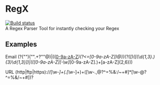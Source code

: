 # RegX
[![Build status](https://ci.appveyor.com/api/projects/status/jb2s8gx5n2ctb7xh?svg=true)](https://ci.appveyor.com/project/MathewSachin/regx)  
A Regex Parser Tool for instantly checking your Regex

Examples
---------------------------------------
Email
(?("")("".+?""@)|(([0-9a-zA-Z]((\.(?!\.))|[-!#\$%&'\*\+/=\?\^`\{\}\|~\w])*)(?<=[0-9a-zA-Z])@))(?(\[)(\[(\d{1,3}\.){3}\d{1,3}\])|(([0-9a-zA-Z][-\w]*[0-9a-zA-Z]\.)+[a-zA-Z]{2,6}))

URL
(http|ftp|https):\/\/[\w\-_]+(\.[\w\-_]+)+([\w\-\.,@?^=%&amp;:/~\+#]*[\w\-\@?^=%&amp;/~\+#])?
